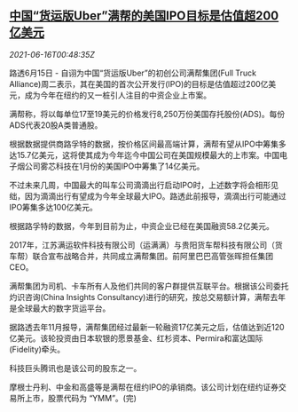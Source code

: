 <!--1623805262000-->
[中国“货运版Uber”满帮的美国IPO目标是估值超200亿美元](https://cn.reuters.com/article/full-truck-alliance-usa-ipo-0615-tues-idCNKCS2DS01W)
------

<div><i>2021-06-16T00:48:35Z</i></div><p>路透6月15日 - 自诩为中国“货运版Uber”的初创公司满帮集团(Full Truck Alliance)周二表示，其在美国的首次公开发行(IPO)的目标是估值超过200亿美元，成为今年在纽约的又一桩引人注目的中资企业上市案。</p><p>满帮称，将以每单位17至19美元的价格发行8,250万份美国存托股份(ADS)。每份ADS代表20股A类普通股。</p><p>根据数据提供商路孚特的数据，按价格区间最高端计算，满帮有望从IPO中筹集多达15.7亿美元，这将使其成为今年迄今中国公司在美国规模最大的上市案。中国电子烟公司雾芯科技在1月份的美国IPO中筹集了14亿美元。</p><p>不过未来几周，中国最大的叫车公司滴滴出行启动IPO时，上述数字将会相形见绌，因为滴滴出行有望成为今年全球最大IPO。路透此前报导，滴滴出行可能通过IPO筹集多达100亿美元。</p><p>根据路孚特的数据，今年到目前为止，中资企业已经在美国融资58.2亿美元。</p><p>2017年，江苏满运软件科技有限公司（运满满）与贵阳货车帮科技有限公司（货车帮）联合宣布战略合并，共同成立满帮集团。前阿里巴巴高管张晖担任集团CEO。</p><p>满帮集团为司机、卡车所有人及他们共同的客户群提供互联平台。根据该公司委托灼识咨询(China Insights Consultancy)进行的研究，按总交易额计算，满帮去年是全球最大的数字货运平台。</p><p>据路透去年11月报导，满帮集团经过最新一轮融资17亿美元之后，估值达到近120亿美元。该轮投资由日本软银的愿景基金、红杉资本、Permira和富达国际(Fidelity)牵头。</p><p>科技巨头腾讯也是该公司的股东之一。</p><p>摩根士丹利、中金和高盛等是满帮在纽约IPO的承销商。该公司计划在纽约证券交易所上市，股票代码为 “YMM”。(完)</p>
